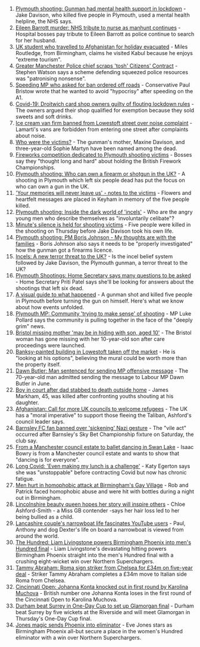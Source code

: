 1. [Plymouth shooting: Gunman had mental health support in lockdown](https://www.bbc.co.uk/news/uk-england-devon-58248391) - Jake Davison, who killed five people in Plymouth, used a mental health helpline, the NHS says.
2. [Eileen Barrott murder: NHS tribute to nurse as manhunt continues](https://www.bbc.co.uk/news/uk-england-leeds-58243279) - Hospital bosses pay tribute to Eileen Barrott as police continue to search for her husband.
3. [UK student who travelled to Afghanistan for holiday evacuated](https://www.bbc.co.uk/news/uk-england-birmingham-58244518) - Miles Routledge, from Birmingham, claims he visited Kabul because he enjoys "extreme tourism".
4. [Greater Manchester Police chief scraps 'tosh' Citizens' Contract](https://www.bbc.co.uk/news/uk-england-manchester-58246694) - Stephen Watson says a scheme defending squeezed police resources was "patronising nonsense".
5. [Speeding MP who asked for ban ordered off roads](https://www.bbc.co.uk/news/uk-england-cambridgeshire-58243901) - Conservative Paul Bristow wrote that he wanted to avoid "hypocrisy" after speeding on the A1.
6. [Covid-19: Droitwich card shop owners guilty of flouting lockdown rules](https://www.bbc.co.uk/news/uk-england-hereford-worcester-58247209) - The owners argued their shop qualified for exemption because they sold sweets and soft drinks.
7. [Ice cream van firm banned from Lowestoft street over noise complaint](https://www.bbc.co.uk/news/uk-england-suffolk-58243851) - Lamarti's vans are forbidden from entering one street after complaints about noise.
8. [Who were the victims?](https://www.bbc.co.uk/news/uk-58202760) - The gunman's mother, Maxine Davison, and three-year-old Sophie Martyn have been named among the dead.
9. [Fireworks competition dedicated to Plymouth shooting victims](https://www.bbc.co.uk/news/uk-england-devon-58240787) - Bosses say they "thought long and hard" about holding the British Firework Championships.
10. [Plymouth shooting: Who can own a firearm or shotgun in the UK?](https://www.bbc.co.uk/news/uk-58198857) - A shooting in Plymouth which left six people dead has put the focus on who can own a gun in the UK.
11. ['Your memories will never leave us' - notes to the victims](https://www.bbc.co.uk/news/uk-england-devon-58229935) - Flowers and heartfelt messages are placed in Keyham in memory of the five people killed.
12. [Plymouth shooting: Inside the dark world of 'incels'](https://www.bbc.co.uk/news/blogs-trending-44053828) - Who are the angry young men who describe themselves as "involuntarily celibate"?
13. [Minute's silence is held for shooting victims](https://www.bbc.co.uk/news/uk-england-devon-58228401) - Five people were killed in the shooting on Thursday before Jake Davison took his own life.
14. [Plymouth shooting: PM Boris Johnson - My thoughts are with the families](https://www.bbc.co.uk/news/uk-58207986) - Boris Johnson also says it needs to be "properly investigated" how the gunman got a firearms licence.
15. [Incels: A new terror threat to the UK?](https://www.bbc.co.uk/news/uk-58207064) - Is the incel belief system followed by Jake Davison, the Plymouth gunman, a terror threat to the UK?
16. [Plymouth Shootings: Home Secretary says many questions to be asked](https://www.bbc.co.uk/news/uk-58200691) - Home Secretary Priti Patel says she'll be looking for answers about the shootings that left six dead.
17. [A visual guide to what happened](https://www.bbc.co.uk/news/uk-england-devon-58200336) - A gunman shot and killed five people in Plymouth before turning the gun on himself. Here's what we know about how events unfolded.
18. [Plymouth MP: Community 'trying to make sense' of shooting](https://www.bbc.co.uk/news/uk-58198078) - MP Luke Pollard says the community is pulling together in the face of the "deeply grim" news.
19. [Bristol missing mother 'may be in hiding with son, aged 10'](https://www.bbc.co.uk/news/uk-england-bristol-58249601) - The Bristol woman has gone missing with her 10-year-old son after care proceedings were launched.
20. [Banksy-painted building in Lowestoft taken off the market](https://www.bbc.co.uk/news/uk-england-suffolk-58231399) - He is "looking at his options", believing the mural could be worth more than the property itself.
21. [Dawn Butler: Man sentenced for sending MP offensive message](https://www.bbc.co.uk/news/uk-england-merseyside-58202457) - The 70-year-old man admitted sending the message to Labour MP Dawn Butler in June.
22. [Boy in court after dad stabbed to death outside home](https://www.bbc.co.uk/news/uk-england-london-58243289) - James Markham, 45, was killed after confronting youths shouting at his daughter.
23. [Afghanistan: Call for more UK councils to welcome refugees](https://www.bbc.co.uk/news/uk-england-kent-58248271) - The UK has a "moral imperative" to support those fleeing the Taliban, Ashford's council leader says.
24. [Barnsley FC fan banned over 'sickening' Nazi gesture](https://www.bbc.co.uk/news/uk-england-south-yorkshire-58242955) - The "vile act" occurred after Barnsley's Sky Bet Championship fixture on Saturday, the club say.
25. [From a Manchester council estate to ballet dancing in Swan Lake](https://www.bbc.co.uk/news/uk-england-manchester-58206917) - Isaac Bowry is from a Manchester council estate and wants to show that "dancing is for everyone".
26. [Long Covid: 'Even making my lunch is a challenge'](https://www.bbc.co.uk/news/uk-england-york-north-yorkshire-58249862) - Katy Egerton says she was "unstoppable" before contracting Covid but now has chronic fatigue.
27. [Men hurt in homophobic attack at Birmingham's Gay Village](https://www.bbc.co.uk/news/uk-england-birmingham-58237076) - Rob and Patrick faced homophobic abuse and were hit with bottles during a night out in Birmingham.
28. [Lincolnshire beauty queen hopes her story will inspire others](https://www.bbc.co.uk/news/uk-england-lincolnshire-58236375) - Chloe Ashford-Smith - a Miss GB contender -says her hair loss led to her being bullied as a child.
29. [Lancashire couple's narrowboat life fascinates YouTube users](https://www.bbc.co.uk/news/uk-england-lancashire-58171880) - Paul, Anthony and dog Dexter's life on board a narrowboat is viewed from around the world.
30. [The Hundred: Liam Livingstone powers Birmingham Phoenix into men's Hundred final](https://www.bbc.co.uk/sport/cricket/58250735) - Liam Livingstone's devastating hitting powers Birmingham Phoenix straight into the men's Hundred final with a crushing eight-wicket win over Northern Superchargers.
31. [Tammy Abraham: Roma sign striker from Chelsea for £34m on five-year deal](https://www.bbc.co.uk/sport/football/58242137) - Striker Tammy Abraham completes a £34m move to Italian side Roma from Chelsea.
32. [Cincinnati Open: Johanna Konta knocked out in first round by Karolina Muchova](https://www.bbc.co.uk/sport/tennis/58249520) - British number one Johanna Konta loses in the first round of the Cincinnati Open to Karolina Muchova.
33. [Durham beat Surrey in One-Day Cup to set up Glamorgan final](https://www.bbc.co.uk/sport/cricket/58230491) - Durham beat Surrey by five wickets at the Riverside and will meet Glamorgan in Thursday's One-Day Cup final.
34. [Jones magic sends Phoenix into eliminator](https://www.bbc.co.uk/sport/cricket/58244643) - Eve Jones stars as Birmingham Phoenix all-but secure a place in the women's Hundred eliminator with a win over Northern Superchargers.
